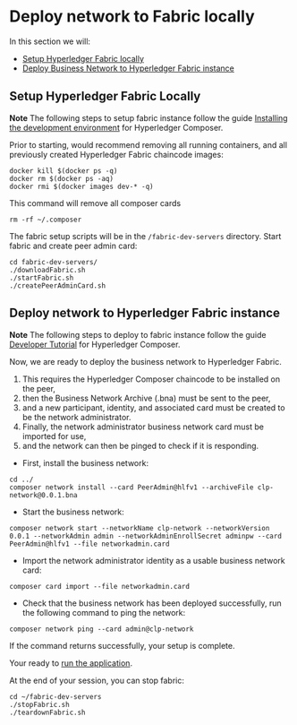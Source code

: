 # Deploy network to Fabric locally

In this section we will:
* [Setup Hyperledger Fabric locally](#setup-hyperledger-fabric-locally)
* [Deploy Business Network to Hyperledger Fabric instance](#deploy-network-to-hyperledger-fabric-instance)

## Setup Hyperledger Fabric Locally

**Note** The following steps to setup fabric instance follow the guide [Installing the development environment](https://hyperledger.github.io/composer/latest/tutorials/developer-tutorial) for Hyperledger Composer.


Prior to starting, would recommend removing all running containers, and all previously created Hyperledger Fabric chaincode images:

```none
docker kill $(docker ps -q)
docker rm $(docker ps -aq)
docker rmi $(docker images dev-* -q)
```

This command will remove all composer cards
```
rm -rf ~/.composer
```

The fabric setup scripts will be in the `/fabric-dev-servers` directory. Start fabric and create peer admin card:

```
cd fabric-dev-servers/
./downloadFabric.sh
./startFabric.sh
./createPeerAdminCard.sh
```

## Deploy network to Hyperledger Fabric instance

**Note** The following steps to deploy to fabric instance follow the guide [Developer Tutorial](https://hyperledger.github.io/composer/latest/tutorials/developer-tutorial) for Hyperledger Composer.

Now, we are ready to deploy the business network to Hyperledger Fabric. 

1. This requires the Hyperledger Composer chaincode to be installed on the peer,
1. then the Business Network Archive (.bna) must be sent to the peer, 
1. and a new participant, identity, and associated card must be created to be the network administrator. 
1. Finally, the network administrator business network card must be imported for use, 
1. and the network can then be pinged to check if it is responding.

* First, install the business network:

```
cd ../
composer network install --card PeerAdmin@hlfv1 --archiveFile clp-network@0.0.1.bna
```

* Start the business network:

```
composer network start --networkName clp-network --networkVersion 0.0.1 --networkAdmin admin --networkAdminEnrollSecret adminpw --card PeerAdmin@hlfv1 --file networkadmin.card
```

* Import the network administrator identity as a usable business network card:
```
composer card import --file networkadmin.card
```

* Check that the business network has been deployed successfully, run the following command to ping the network:
```
composer network ping --card admin@clp-network
```


If the command returns successfully, your setup is complete.

Your ready to [run the application](../README.md#5-run-application).


At the end of your session, you can stop fabric:

```
cd ~/fabric-dev-servers
./stopFabric.sh
./teardownFabric.sh
```
